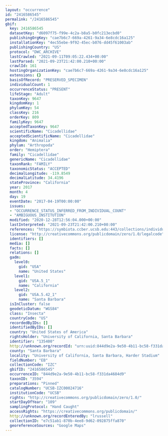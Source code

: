 ```yaml
---
layout: "occurrence"
id: "2416586545"
permalink: "/2416586545"
gbif:
  key: 2416586545
  datasetKey: "d6097f75-f99e-4c2a-b8a5-b0fc213ecbd0"
  publishingOrgKey: "cae7b6c7-669a-4261-9a34-6e8cdc16a125"
  installationKey: "4ec55ebe-9f92-45ec-b076-dd45f61003ab"
  publishingCountry: "US"
  protocol: "DWC_ARCHIVE"
  lastCrawled: "2021-09-11T09:05:22.434+00:00"
  lastParsed: "2021-09-23T21:42:00.210+00:00"
  crawlId: 161
  hostingOrganizationKey: "cae7b6c7-669a-4261-9a34-6e8cdc16a125"
  extensions: {}
  basisOfRecord: "PRESERVED_SPECIMEN"
  individualCount: 1
  occurrenceStatus: "PRESENT"
  lifeStage: "Adult"
  taxonKey: 9647
  kingdomKey: 1
  phylumKey: 54
  classKey: 216
  orderKey: 809
  familyKey: 9647
  acceptedTaxonKey: 9647
  scientificName: "Cicadellidae"
  acceptedScientificName: "Cicadellidae"
  kingdom: "Animalia"
  phylum: "Arthropoda"
  order: "Hemiptera"
  family: "Cicadellidae"
  genericName: "Cicadellidae"
  taxonRank: "FAMILY"
  taxonomicStatus: "ACCEPTED"
  decimalLongitude: -119.8549
  decimalLatitude: 34.4196
  stateProvince: "California"
  year: 2017
  month: 4
  day: 19
  eventDate: "2017-04-19T00:00:00"
  issues:
  - "OCCURRENCE_STATUS_INFERRED_FROM_INDIVIDUAL_COUNT"
  - "AMBIGUOUS_INSTITUTION"
  modified: "2020-12-28T12:56:04.000+00:00"
  lastInterpreted: "2021-09-23T21:42:00.210+00:00"
  references: "https://symbiota.ccber.ucsb.edu:443/collections/individual/index.php?occid=135400"
  license: "http://creativecommons.org/publicdomain/zero/1.0/legalcode"
  identifiers: []
  media: []
  facts: []
  relations: []
  gadm:
    level0:
      gid: "USA"
      name: "United States"
    level1:
      gid: "USA.5_1"
      name: "California"
    level2:
      gid: "USA.5.42_1"
      name: "Santa Barbara"
  isInCluster: false
  geodeticDatum: "WGS84"
  class: "Insecta"
  countryCode: "US"
  recordedByIDs: []
  identifiedByIDs: []
  country: "United States of America"
  rightsHolder: "University of California, Santa Barbara"
  identifier: "135400"
  http://unknown.org/recordId: "urn:uuid:844d9e2a-9e50-4b11-bc58-f331da4684d9"
  county: "Santa Barbara"
  locality: "University of California, Santa Barbara, Harder Stadium"
  fieldNumber: "EB"
  collectionCode: "IZC"
  gbifID: "2416586545"
  occurrenceID: "844d9e2a-9e50-4b11-bc58-f331da4684d9"
  taxonID: "3594"
  preparations: "Pinned"
  catalogNumber: "UCSB-IZC00024716"
  institutionCode: "UCSB"
  rights: "http://creativecommons.org/publicdomain/zero/1.0/"
  startDayOfYear: "109"
  samplingProtocol: "Hand Caught"
  accessRights: "https://creativecommons.org/publicdomain/"
  http://unknown.org/recordEnteredBy: "lrussell"
  collectionID: "e7c51ab1-870b-4ee8-9d62-092875ffa870"
  georeferenceSources: "Google Maps"
---
```

